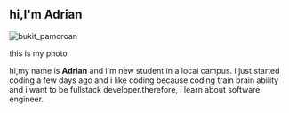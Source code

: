 <!DOCTYPE html>
<html>
    <head>
    </head>
    <body>
        <div class="box">
            <h2>hi,I'm Adrian</h2>
            <img src="bukit_pamoroan.jpg"alt="bukit_pamoroan">
            <p>this is my photo</p>
            <p>hi,my name is <b>Adrian</b> and i'm new student in a local campus. i just started coding a few days ago and i like coding
            because coding train brain ability and i want to be fullstack developer.therefore, i learn about software engineer.
        </div>
    </body>
</html>
